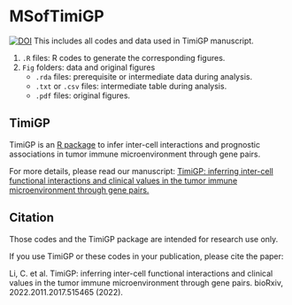 # MSofTimiGP
[![DOI](https://zenodo.org/badge/DOI/10.5281/zenodo.8035324.svg)](https://doi.org/10.5281/zenodo.8035324)
This includes all codes and data used in TimiGP manuscript.
  1. `.R` files: R codes to generate the corresponding figures.
  2. `Fig` folders: data and original figures
     - `.rda` files: prerequisite or intermediate data during analysis.
     - `.txt` or `.csv` files: intermediate table during analysis.
     - `.pdf` files: original figures.

## TimiGP 

TimiGP is an [R package](https://github.com/CSkylarL/TimiGP) to infer inter-cell interactions and prognostic associations in tumor immune microenvironment through gene pairs.

For more details, please read our manuscript: [TimiGP: inferring inter-cell functional interactions and clinical values in the tumor immune microenvironment through gene pairs.](https://www.biorxiv.org/content/10.1101/2022.11.17.515465v1.full)

## Citation
Those codes and the TimiGP package are intended for research use only. 

If you use TimiGP or these codes in your publication, please cite the paper: 

Li, C. et al. TimiGP: inferring inter-cell functional interactions and clinical values in the tumor immune microenvironment through gene pairs. bioRxiv, 2022.2011.2017.515465 (2022).
